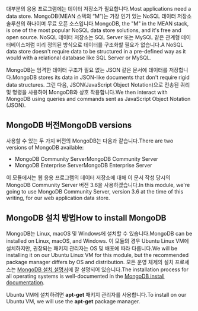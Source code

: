 <span data-ttu-id="efb6d-101">대부분의 응용 프로그램에는 데이터 저장소가 필요합니다.</span><span class="sxs-lookup"><span data-stu-id="efb6d-101">Most applications need a data store.</span></span> <span data-ttu-id="efb6d-102">MongoDB(MEAN 스택의 “M”)는 가장 인기 있는 NoSQL 데이터 저장소 솔루션의 하나이며 무료 오픈 소스입니다.</span><span class="sxs-lookup"><span data-stu-id="efb6d-102">MongoDB, the "M" in the MEAN stack, is one of the most popular NoSQL data store solutions, and it's free and open source.</span></span> <span data-ttu-id="efb6d-103">NoSQL 데이터 저장소는 SQL Server 또는 MySQL 같은 관계형 데이터베이스처럼 미리 정의된 방식으로 데이터를 구조화할 필요가 없습니다.</span><span class="sxs-lookup"><span data-stu-id="efb6d-103">A NoSQL data store doesn't require data to be structured in a pre-defined way as it would with a relational database like SQL Server or MySQL.</span></span>

<span data-ttu-id="efb6d-104">MongoDB는 엄격한 데이터 구조가 필요 없는 JSON 같은 문서에 데이터를 저장합니다.</span><span class="sxs-lookup"><span data-stu-id="efb6d-104">MongoDB stores its data in JSON-like documents that don't require rigid data structures.</span></span> <span data-ttu-id="efb6d-105">그런 다음, JSON(JavaScript Object Notation)으로 전송된 쿼리 및 명령을 사용하여 MongoDB와 상호 작용합니다.</span><span class="sxs-lookup"><span data-stu-id="efb6d-105">We then interact with MongoDB using queries and commands sent as JavaScript Object Notation (JSON).</span></span>

## <a name="mongodb-versions"></a><span data-ttu-id="efb6d-106">MongoDB 버전</span><span class="sxs-lookup"><span data-stu-id="efb6d-106">MongoDB versions</span></span>

<span data-ttu-id="efb6d-107">사용할 수 있는 두 가지 버전의 MongoDB는 다음과 같습니다.</span><span class="sxs-lookup"><span data-stu-id="efb6d-107">There are two versions of MongoDB available:</span></span>

- <span data-ttu-id="efb6d-108">MongoDB Community Server</span><span class="sxs-lookup"><span data-stu-id="efb6d-108">MongoDB Community Server</span></span>
- <span data-ttu-id="efb6d-109">MongoDB Enterprise Server</span><span class="sxs-lookup"><span data-stu-id="efb6d-109">MongoDB Enterprise Server</span></span>

<span data-ttu-id="efb6d-110">이 모듈에서는 웹 응용 프로그램의 데이터 저장소에 대해 이 문서 작성 당시의 MongoDB Community Server 버전 3.6을 사용하겠습니다.</span><span class="sxs-lookup"><span data-stu-id="efb6d-110">In this module, we're going to use MongoDB Community Server, version 3.6 at the time of this writing, for our web application data store.</span></span>

## <a name="how-to-install-mongodb"></a><span data-ttu-id="efb6d-111">MongoDB 설치 방법</span><span class="sxs-lookup"><span data-stu-id="efb6d-111">How to install MongoDB</span></span>

<span data-ttu-id="efb6d-112">MongoDB는 Linux, macOS 및 Windows에 설치할 수 있습니다.</span><span class="sxs-lookup"><span data-stu-id="efb6d-112">MongoDB can be installed on Linux, macOS, and Windows.</span></span> <span data-ttu-id="efb6d-113">이 모듈의 경우 Ubuntu Linux VM에 설치하지만, 권장되는 패키지 관리자는 OS 및 배포에 따라 다릅니다.</span><span class="sxs-lookup"><span data-stu-id="efb6d-113">We will be installing it on our Ubuntu Linux VM for this module, but the recommended package manager differs by OS and distribution.</span></span> <span data-ttu-id="efb6d-114">모든 운영 체제의 설치 프로세스는 [MongoDB 설치 설명서](https://docs.mongodb.com/manual/administration/install-community/)에 잘 설명되어 있습니다.</span><span class="sxs-lookup"><span data-stu-id="efb6d-114">The installation process for all operating systems is well-documented in the [MongoDB install documentation](https://docs.mongodb.com/manual/administration/install-community/).</span></span>

<span data-ttu-id="efb6d-115">Ubuntu VM에 설치하려면 **apt-get** 패키지 관리자를 사용합니다.</span><span class="sxs-lookup"><span data-stu-id="efb6d-115">To install on our Ubuntu VM, we will use the **apt-get** package manager.</span></span>